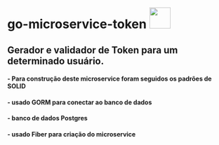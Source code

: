 # go-microservice-token <img src="https://cdn.jsdelivr.net/gh/devicons/devicon/icons/go/go-original.svg" height="48px" />

## Gerador e validador de Token para um determinado usuário.

#### - Para construção deste microservice foram seguidos os padrões de SOLID
#### - usado GORM para conectar ao banco de dados
#### - banco de dados Postgres
#### - usado Fiber para criação do microservice
